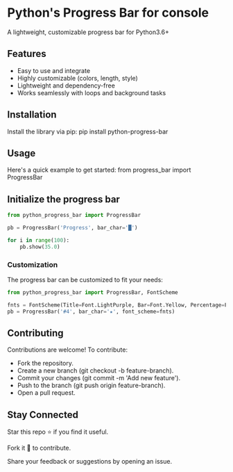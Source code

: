 # Python's Progress Bar for console
A lightweight, customizable progress bar for Python3.6+

## Features
- Easy to use and integrate
- Highly customizable (colors, length, style)
- Lightweight and dependency-free
- Works seamlessly with loops and background tasks

## Installation
Install the library via pip:
pip install python-progress-bar

## Usage
Here's a quick example to get started:
from progress_bar import ProgressBar

## Initialize the progress bar
```python
from python_progress_bar import ProgressBar

pb = ProgressBar('Progress', bar_char='█')

for i in range(100):
    pb.show(35.0)
```

### Customization

The progress bar can be customized to fit your needs:

```python
from python_progress_bar import ProgressBar, FontScheme

fnts = FontScheme(Title=Font.LightPurple, Bar=Font.Yellow, Percentage=Font.LightGreen)
pb = ProgressBar('#4', bar_char='★', font_scheme=fnts)
```


## Contributing

Contributions are welcome! To contribute:
* Fork the repository.
* Create a new branch (git checkout -b feature-branch).
* Commit your changes (git commit -m 'Add new feature').
* Push to the branch (git push origin feature-branch).
* Open a pull request.


## Stay Connected

Star this repo ⭐ if you find it useful. 

Fork it 🍴 to contribute.

Share your feedback or suggestions by opening an issue.


